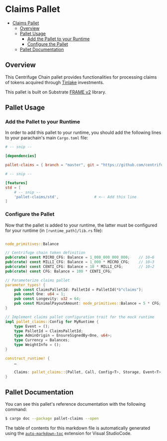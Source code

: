 # Claims Pallet

<!-- TOC -->

- [Claims Pallet](#claims-pallet)
    - [Overview](#overview)
    - [Pallet Usage](#pallet-usage)
        - [Add the Pallet to your Runtime](#add-the-pallet-to-your-runtime)
        - [Configure the Pallet](#configure-the-pallet)
    - [Pallet Documentation](#pallet-documentation)

<!-- /TOC -->

## Overview

This Centrifuge Chain pallet provides functionalities for processing claims of tokens acquired 
through [Tinlake](https://tinlake.centrifuge.io/) investments.

This pallet is built on Substrate [FRAME v2](https://substrate.dev/docs/en/knowledgebase/runtime/frame) 
library.

## Pallet Usage

### Add the Pallet to your Runtime

In order to add this pallet to your runtime, you should add the following lines
to your parachain's main `Cargo.toml` file:

```toml
# -- snip --

[dependencies]

pallet-claims = { branch = "master", git = "https://github.com/centrifuge/centrifuge-chain.git", default-features = false }

# -- snip --

[features]
std = [
    # -- snip --
    'pallet-claims/std',                # <-- Add this line
]
```

### Configure the Pallet

Now that the pallet is added to your runtime,  the latter must be configured
for your runtime (in `[runtime_path]/lib.rs` file):

```rust

node_primitives::Balance

// Centrifuge chain token definition
pub(crate) const MICRO_CFG: Balance = 1_000_000_000_000;    // 10−6 	0.000001
pub(crate) const MILLI_CFG: Balance = 1_000 * MICRO_CFG;    // 10−3 	0.001
pub(crate) const CENTI_CFG: Balance = 10 * MILLI_CFG;       // 10−2 	0.01
pub(crate) const CFG: Balance = 100 * CENTI_CFG;

// Parameterize claims pallet
parameter_types! {
    pub const ClaimsPalletId: PalletId = PalletId(*b"claims");
    pub const One: u64 = 1;
    pub const Longevity: u32 = 64;
    pub const MinimalPayoutAmount: node_primitives::Balance = 5 * CFG;
}

// Implement claims pallet configuration trait for the mock runtime
impl pallet_claims::Config for MyRuntime {
    type Event = ();
    type PalletId = ClaimsPalletId;
    type AdminOrigin = EnsureSignedBy<One, u64>;
    type Currency = Balances;
    type WeightInfo = ();
}

construct_runtime! {
    …

    Claims: pallet_claims::{Pallet, Call, Config<T>, Storage, Event<T>, ValidateUnsigned},
}
```

## Pallet Documentation

You can see this pallet's reference documentation with the following command:

```sh
$ cargo doc --package pallet-claims --open
```

The table of contents for this markdown file is automatically generated using the [`auto-markdown-toc`](https://marketplace.visualstudio.com/items?itemName=huntertran.auto-markdown-toc) extension for Visual StudioCode.
